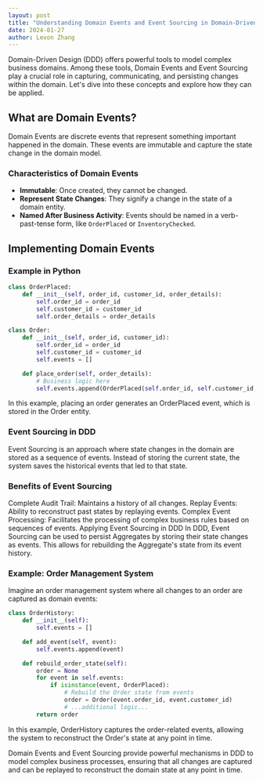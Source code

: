 ```yaml
---
layout: post
title: "Understanding Domain Events and Event Sourcing in Domain-Driven Design"
date: 2024-01-27
author: Levon Zhang
---
```


Domain-Driven Design (DDD) offers powerful tools to model complex business domains. Among these tools, Domain Events and Event Sourcing play a crucial role in capturing, communicating, and persisting changes within the domain. Let's dive into these concepts and explore how they can be applied.

## What are Domain Events?

Domain Events are discrete events that represent something important happened in the domain. These events are immutable and capture the state change in the domain model.

### Characteristics of Domain Events

- **Immutable**: Once created, they cannot be changed.
- **Represent State Changes**: They signify a change in the state of a domain entity.
- **Named After Business Activity**: Events should be named in a verb-past-tense form, like `OrderPlaced` or `InventoryChecked`.

## Implementing Domain Events

### Example in Python

```python
class OrderPlaced:
    def __init__(self, order_id, customer_id, order_details):
        self.order_id = order_id
        self.customer_id = customer_id
        self.order_details = order_details

class Order:
    def __init__(self, order_id, customer_id):
        self.order_id = order_id
        self.customer_id = customer_id
        self.events = []

    def place_order(self, order_details):
        # Business logic here
        self.events.append(OrderPlaced(self.order_id, self.customer_id, order_details))
```
In this example, placing an order generates an OrderPlaced event, which is stored in the Order entity.

### Event Sourcing in DDD
Event Sourcing is an approach where state changes in the domain are stored as a sequence of events. Instead of storing the current state, the system saves the historical events that led to that state.

### Benefits of Event Sourcing
Complete Audit Trail: Maintains a history of all changes.
Replay Events: Ability to reconstruct past states by replaying events.
Complex Event Processing: Facilitates the processing of complex business rules based on sequences of events.
Applying Event Sourcing in DDD
In DDD, Event Sourcing can be used to persist Aggregates by storing their state changes as events. This allows for rebuilding the Aggregate's state from its event history.

### Example: Order Management System
Imagine an order management system where all changes to an order are captured as domain events:
```python
class OrderHistory:
    def __init__(self):
        self.events = []

    def add_event(self, event):
        self.events.append(event)

    def rebuild_order_state(self):
        order = None
        for event in self.events:
            if isinstance(event, OrderPlaced):
                # Rebuild the Order state from events
                order = Order(event.order_id, event.customer_id)
                # ...additional logic...
        return order
```
In this example, OrderHistory captures the order-related events, allowing the system to reconstruct the Order's state at any point in time.

Domain Events and Event Sourcing provide powerful mechanisms in DDD to model complex business processes, ensuring that all changes are captured and can be replayed to reconstruct the domain state at any point in time.